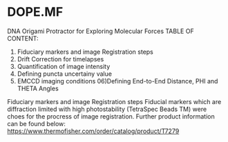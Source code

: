 # DOPE.MF
DNA Origami Protractor for Exploring Molecular Forces
TABLE OF CONTENT: 
01) Fiduciary markers and image Registration steps
02) Drift Correction for timelapses
03) Quantification of image intensity
04) Defining puncta uncertainy value
05) EMCCD imaging conditions
06)Defining End-to-End Distance, PHI and THETA Angles

Fiduciary markers and image Registration steps
Fiducial markers which are diffraction limited with high photostability (TetraSpec Beads TM) were choes for the procress of image registration. 
Further product information can be found below:
https://www.thermofisher.com/order/catalog/product/T7279

